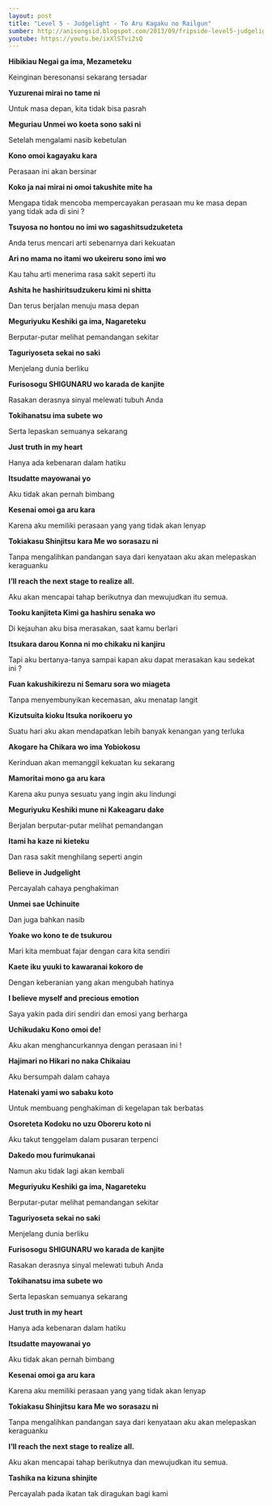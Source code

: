 ```yaml
---
layout: post
title: "Level 5 - Judgelight - To Aru Kagaku no Railgun"
sumber: http://anisongsid.blogspot.com/2013/09/fripside-level5-judgelight-tingkatan-5.html?m=1 
youtube: https://youtu.be/ixXlSTvi2sQ 
---
```


**Hibikiau Negai ga ima, Mezameteku**

Keinginan beresonansi sekarang tersadar

**Yuzurenai mirai no tame ni**

Untuk masa depan, kita tidak bisa pasrah

**Meguriau Unmei wo koeta sono saki ni**

Setelah mengalami nasib kebetulan

**Kono omoi kagayaku kara**

Perasaan ini akan bersinar

**Koko ja nai mirai ni omoi takushite mite ha**

Mengapa tidak mencoba mempercayakan perasaan mu ke masa depan yang tidak ada di sini ?

**Tsuyosa no hontou no imi wo sagashitsudzuketeta**

Anda terus mencari arti sebenarnya dari kekuatan

**Ari no mama no itami wo ukeireru sono imi wo**

Kau tahu arti menerima rasa sakit seperti itu

**Ashita he hashiritsudzukeru kimi ni shitta**

Dan terus berjalan menuju masa depan

**Meguriyuku Keshiki ga ima, Nagareteku**

Berputar-putar melihat pemandangan sekitar

**Taguriyoseta sekai no saki**

Menjelang dunia berliku

**Furisosogu SHIGUNARU wo karada de kanjite**

Rasakan derasnya sinyal melewati tubuh Anda

**Tokihanatsu ima subete wo**

Serta lepaskan semuanya sekarang

**Just truth in my heart**

Hanya ada kebenaran dalam hatiku

**Itsudatte mayowanai yo**

Aku tidak akan pernah bimbang

**Kesenai omoi ga aru kara**

Karena aku memiliki perasaan yang yang tidak akan lenyap

**Tokiakasu Shinjitsu kara Me wo sorasazu ni**

Tanpa mengalihkan pandangan saya dari kenyataan aku akan melepaskan keraguanku

**I’ll reach the next stage to realize all.**

Aku akan mencapai tahap berikutnya dan mewujudkan itu semua.

**Tooku kanjiteta Kimi ga hashiru senaka wo**

Di kejauhan aku bisa merasakan, saat kamu berlari

**Itsukara darou Konna ni mo chikaku ni kanjiru**

Tapi aku bertanya-tanya sampai kapan aku dapat merasakan kau sedekat ini ?

**Fuan kakushikirezu ni Semaru sora wo miageta**

Tanpa menyembunyikan kecemasan, aku menatap langit

**Kizutsuita kioku Itsuka norikoeru yo**

Suatu hari aku akan mendapatkan lebih banyak kenangan yang terluka

**Akogare ha Chikara wo ima Yobiokosu**

Kerinduan akan memanggil kekuatan ku sekarang

**Mamoritai mono ga aru kara**

Karena aku punya sesuatu yang ingin aku lindungi

**Meguriyuku Keshiki mune ni Kakeagaru dake**

Berjalan berputar-putar melihat pemandangan

**Itami ha kaze ni kieteku**

Dan rasa sakit menghilang seperti angin

**Believe in Judgelight**

Percayalah cahaya penghakiman

**Unmei sae Uchinuite**

Dan juga bahkan nasib

**Yoake wo kono te de tsukurou**

Mari kita membuat fajar dengan cara kita sendiri

**Kaete iku yuuki to kawaranai kokoro de**

Dengan keberanian yang akan mengubah hatinya

**I believe myself and precious emotion**

Saya yakin pada diri sendiri dan emosi yang berharga

**Uchikudaku Kono omoi de!**

Aku akan menghancurkannya dengan perasaan ini !

**Hajimari no Hikari no naka Chikaiau**

Aku bersumpah dalam cahaya

**Hatenaki yami wo sabaku koto**

Untuk membuang penghakiman di kegelapan tak berbatas

**Osoreteta Kodoku no uzu Oboreru koto ni**

Aku takut tenggelam dalam pusaran terpenci

**Dakedo mou furimukanai**

Namun aku tidak lagi akan kembali

**Meguriyuku Keshiki ga ima, Nagareteku**

Berputar-putar melihat pemandangan sekitar

**Taguriyoseta sekai no saki**

Menjelang dunia berliku

**Furisosogu SHIGUNARU wo karada de kanjite**

Rasakan derasnya sinyal melewati tubuh Anda

**Tokihanatsu ima subete wo**

Serta lepaskan semuanya sekarang   

**Just truth in my heart**

Hanya ada kebenaran dalam hatiku

**Itsudatte mayowanai yo**

Aku tidak akan pernah bimbang

**Kesenai omoi ga aru kara**

Karena aku memiliki perasaan yang yang tidak akan lenyap

**Tokiakasu Shinjitsu kara Me wo sorasazu ni**

Tanpa mengalihkan pandangan saya dari kenyataan aku akan melepaskan keraguanku 

**I’ll reach the next stage to realize all.**

Aku akan mencapai tahap berikutnya dan mewujudkan itu semua.

**Tashika na kizuna shinjite**

Percayalah pada ikatan tak diragukan bagi kami 

